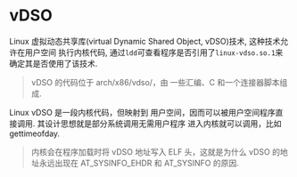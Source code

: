 # vDSO
Linux 虚拟动态共享库(virtual Dynamic Shared Object, vDSO)技术, 这种技术允许在用户空间 执行内核代码, 通过`ldd`可查看程序是否引用了`linux-vdso.so.1`来确定其是否使用了该技术.

> vDSO 的代码位于 arch/x86/vdso/，由 一些汇编、C 和一个连接器脚本组成.

Linux vDSO 是一段内核代码，但映射到 用户空间，因而可以被用户空间程序直接调用. 其设计思想就是部分系统调用无需用户程序 进入内核就可以调用，比如gettimeofday.

> 内核会在程序加载时将 vDSO 地址写入 ELF 头，这就是为什么 vDSO 的地址永远出现在 AT_SYSINFO_EHDR 和 AT_SYSINFO 的原因.